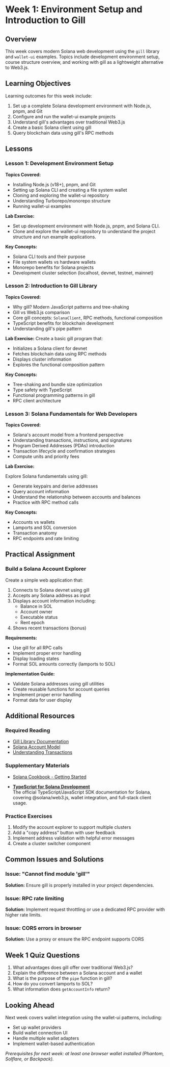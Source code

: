 # Week 1: Environment Setup and Introduction to Gill

## Overview

This week covers modern Solana web development using the `gill` library and `wallet-ui` examples. Topics include development environment setup, course structure overview, and working with gill as a lightweight alternative to Web3.js.

## Learning Objectives

Learning outcomes for this week include:

1. Set up a complete Solana development environment with Node.js, pnpm, and Git
2. Configure and run the wallet-ui example projects
3. Understand gill's advantages over traditional Web3.js
4. Create a basic Solana client using gill
5. Query blockchain data using gill's RPC methods

## Lessons

### Lesson 1: Development Environment Setup

**Topics Covered:**

- Installing Node.js (v18+), pnpm, and Git
- Setting up Solana CLI and creating a file system wallet
- Cloning and exploring the wallet-ui repository
- Understanding Turborepo/monorepo structure
- Running wallet-ui examples

**Lab Exercise:**

- Set up development environment with Node.js, pnpm, and Solana CLI. 
- Clone and explore the wallet-ui repository to understand the project structure and run example applications.

**Key Concepts:**

- Solana CLI tools and their purpose
- File system wallets vs hardware wallets
- Monorepo benefits for Solana projects
- Development cluster selection (localhost, devnet, testnet, mainnet)

### Lesson 2: Introduction to Gill Library

**Topics Covered:**

- Why gill? Modern JavaScript patterns and tree-shaking
- Gill vs Web3.js comparison
- Core gill concepts: `SolanaClient`, RPC methods, functional composition
- TypeScript benefits for blockchain development
- Understanding gill's pipe pattern

**Lab Exercise:**
Create a basic gill program that:

- Initializes a Solana client for devnet
- Fetches blockchain data using RPC methods
- Displays cluster information
- Explores the functional composition pattern

**Key Concepts:**

- Tree-shaking and bundle size optimization
- Type safety with TypeScript
- Functional programming patterns in gill
- RPC client architecture

### Lesson 3: Solana Fundamentals for Web Developers

**Topics Covered:**

- Solana's account model from a frontend perspective
- Understanding transactions, instructions, and signatures
- Program Derived Addresses (PDAs) introduction
- Transaction lifecycle and confirmation strategies
- Compute units and priority fees

**Lab Exercise:**

Explore Solana fundamentals using gill:

- Generate keypairs and derive addresses
- Query account information
- Understand the relationship between accounts and balances
- Practice with RPC method calls

**Key Concepts:**

- Accounts vs wallets
- Lamports and SOL conversion
- Transaction anatomy
- RPC endpoints and rate limiting

## Practical Assignment

### Build a Solana Account Explorer

Create a simple web application that:

1. Connects to Solana devnet using gill
2. Accepts any Solana address as input
3. Displays account information including:
   - Balance in SOL
   - Account owner
   - Executable status
   - Rent epoch
4. Shows recent transactions (bonus)

**Requirements:**

- Use gill for all RPC calls
- Implement proper error handling
- Display loading states
- Format SOL amounts correctly (lamports to SOL)

**Implementation Guide:**

- Validate Solana addresses using gill utilities
- Create reusable functions for account queries
- Implement proper error handling
- Format data for user display

## Additional Resources

### Required Reading

- [Gill Library Documentation](https://github.com/solana-foundation/gill)
- [Solana Account Model](https://docs.solana.com/developing/programming-model/accounts)
- [Understanding Transactions](https://docs.solana.com/developing/programming-model/transactions)

### Supplementary Materials

- [Solana Cookbook - Getting Started](https://solanacookbook.com/getting-started/installation.html)

- **[TypeScript for Solana Development](https://solana.com/docs/clients/javascript)**  
  The official TypeScript/JavaScript SDK documentation for Solana, covering @solana/web3.js, wallet integration, and full-stack client usage. 

### Practice Exercises

1. Modify the account explorer to support multiple clusters
2. Add a "copy address" button with user feedback
3. Implement address validation with helpful error messages
4. Create a cluster switcher component

## Common Issues and Solutions

### Issue: "Cannot find module 'gill'"

**Solution:** Ensure gill is properly installed in your project dependencies.

### Issue: RPC rate limiting

**Solution:** Implement request throttling or use a dedicated RPC provider with higher rate limits.

### Issue: CORS errors in browser

**Solution:** Use a proxy or ensure the RPC endpoint supports CORS

## Week 1 Quiz Questions

1. What advantages does gill offer over traditional Web3.js?
2. Explain the difference between a Solana account and a wallet
3. What is the purpose of the `pipe` function in gill?
4. How do you convert lamports to SOL?
5. What information does `getAccountInfo` return?

## Looking Ahead

Next week covers wallet integration using the wallet-ui patterns, including:

- Set up wallet providers
- Build wallet connection UI
- Handle multiple wallet adapters
- Implement wallet-based authentication

_Prerequisites for next week: at least one browser wallet installed (Phantom, Solflare, or Backpack)._